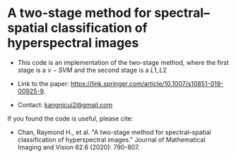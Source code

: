 # A two-stage method for spectral–spatial classification of hyperspectral images

- This code is an implementation of the two-stage method, where the first stage is a $\nu-SVM$ and the second stage is a $L1, L2$ 
- Link to the paper: https://link.springer.com/article/10.1007/s10851-019-00925-9.

- Contact: kangnicui2@gmail.com

If you found the code is useful, please cite:
- Chan, Raymond H., et al. "A two-stage method for spectral–spatial classification of hyperspectral images." Journal of Mathematical Imaging and Vision 62.6 (2020): 790-807.

